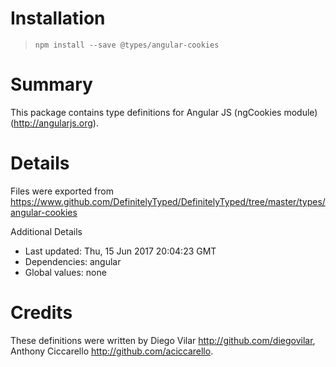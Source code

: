 # Installation
> `npm install --save @types/angular-cookies`

# Summary
This package contains type definitions for Angular JS (ngCookies module) (http://angularjs.org).

# Details
Files were exported from https://www.github.com/DefinitelyTyped/DefinitelyTyped/tree/master/types/angular-cookies

Additional Details
 * Last updated: Thu, 15 Jun 2017 20:04:23 GMT
 * Dependencies: angular
 * Global values: none

# Credits
These definitions were written by Diego Vilar <http://github.com/diegovilar>, Anthony Ciccarello <http://github.com/aciccarello>.

